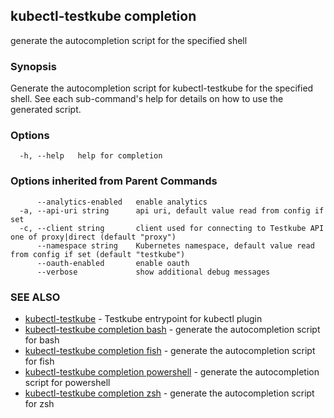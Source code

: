## kubectl-testkube completion

generate the autocompletion script for the specified shell

### Synopsis


Generate the autocompletion script for kubectl-testkube for the specified shell.
See each sub-command's help for details on how to use the generated script.


### Options

```
  -h, --help   help for completion
```

### Options inherited from Parent Commands

```
      --analytics-enabled   enable analytics
  -a, --api-uri string      api uri, default value read from config if set
  -c, --client string       client used for connecting to Testkube API one of proxy|direct (default "proxy")
      --namespace string    Kubernetes namespace, default value read from config if set (default "testkube")
      --oauth-enabled       enable oauth
      --verbose             show additional debug messages
```

### SEE ALSO

* [kubectl-testkube](kubectl-testkube.md)	 - Testkube entrypoint for kubectl plugin
* [kubectl-testkube completion bash](kubectl-testkube_completion_bash.md)	 - generate the autocompletion script for bash
* [kubectl-testkube completion fish](kubectl-testkube_completion_fish.md)	 - generate the autocompletion script for fish
* [kubectl-testkube completion powershell](kubectl-testkube_completion_powershell.md)	 - generate the autocompletion script for powershell
* [kubectl-testkube completion zsh](kubectl-testkube_completion_zsh.md)	 - generate the autocompletion script for zsh

